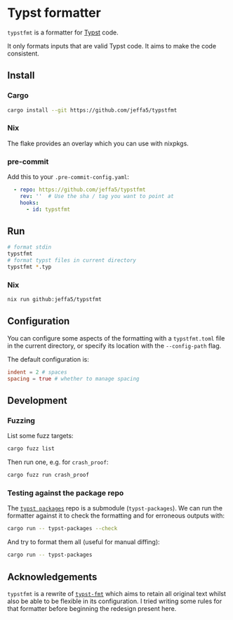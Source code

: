 # Typst formatter

`typstfmt` is a formatter for [Typst](https://typst.app) code.

It only formats inputs that are valid Typst code.
It aims to make the code consistent.

## Install

### Cargo

```sh
cargo install --git https://github.com/jeffa5/typstfmt
```

### Nix

The flake provides an overlay which you can use with nixpkgs.

### pre-commit

Add this to your `.pre-commit-config.yaml`:

```yaml
  - repo: https://github.com/jeffa5/typstfmt
    rev: ''  # Use the sha / tag you want to point at
    hooks:
      - id: typstfmt
```

## Run

```sh
# format stdin
typstfmt
# format typst files in current directory
typstfmt *.typ
```

### Nix

```sh
nix run github:jeffa5/typstfmt
```

## Configuration

You can configure some aspects of the formatting with a `typstfmt.toml` file in the current directory, or specify its location with the `--config-path` flag.

The default configuration is:

```toml
indent = 2 # spaces
spacing = true # whether to manage spacing
```

## Development

### Fuzzing

List some fuzz targets:

```sh
cargo fuzz list
```

Then run one, e.g. for `crash_proof`:

```sh
cargo fuzz run crash_proof
```

### Testing against the package repo

The [`typst packages`](https://github.com/typst/packages) repo is a submodule (`typst-packages`).
We can run the formatter against it to check the formatting and for erroneous outputs with:

```sh
cargo run -- typst-packages --check
```

And try to format them all (useful for manual diffing):

```sh
cargo run -- typst-packages
```

## Acknowledgements

`typstfmt` is a rewrite of [`typst-fmt`](https://github.com/astrale-sharp/typst-fmt) which aims to retain all original text whilst also be able to be flexible in its configuration.
I tried writing some rules for that formatter before beginning the redesign present here.
